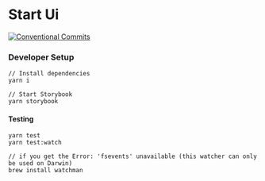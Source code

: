 # Start Ui

[![Conventional Commits](https://img.shields.io/badge/Conventional%20Commits-1.0.0-yellow.svg)](https://conventionalcommits.org)

### Developer Setup

```
// Install dependencies
yarn i

// Start Storybook
yarn storybook
```

#### Testing
```
yarn test
yarn test:watch

// if you get the Error: 'fsevents' unavailable (this watcher can only be used on Darwin)
brew install watchman
```
